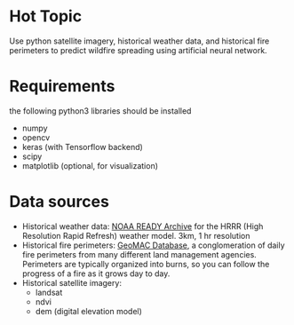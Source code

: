 # Hot Topic

Use python satellite imagery, historical weather data, and historical fire perimeters to predict wildfire spreading using artificial neural network.

# Requirements
the following python3 libraries should be installed
- numpy
- opencv
- keras (with Tensorflow backend)
- scipy
- matplotlib (optional, for visualization)

# Data sources
- Historical weather data: [NOAA READY Archive](https://www.ready.noaa.gov/READYamet.php) for the HRRR (High Resolution Rapid Refresh) weather model. 3km, 1 hr resolution
- Historical fire perimeters: [GeoMAC Database](https://www.geomac.gov/), a conglomeration of daily fire perimeters from many different land management agencies. Perimeters are typically organized into burns, so you can follow the progress of a fire as it grows day to day.
- Historical satellite imagery:
  - landsat
  - ndvi
  - dem (digital elevation model)
